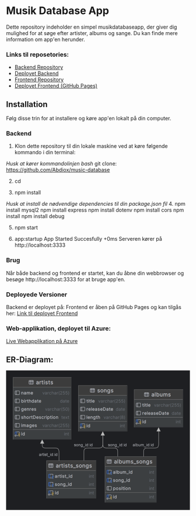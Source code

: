 # Musik Database App

Dette repository indeholder en simpel musikdatabaseapp, der giver dig mulighed for at søge efter artister, albums og sange. Du kan finde mere information om app'en herunder.

### Links til reposetories:

- [Backend Repository](https://github.com/Abdiox/music-database)
- [Deployet Backend](https://music-database.azurewebsites.net/)
- [Frontend Repository](https://github.com/emsc0001/music-database-frontend)
- [Deployet Frontend (GitHub Pages)](https://emsc0001.github.io/music-database-frontend/?fbclid=IwAR2rFZHkzk7ITrNGgjF4aWqp8s_JHQDah3KgTl9PNTfAUPk5JSUYXVGn-c8)

## Installation

Følg disse trin for at installere og køre app'en lokalt på din computer.

### Backend

1. Klon dette repository til din lokale maskine ved at køre følgende kommando i din terminal:

_Husk at kører kommandolinjen bash_
git clone: <https://github.com/Abdiox/music-database>

2. cd <music-database>

3. npm install

_Husk at install de nødvendige dependencies til din package.json fil_ 4. npm install mysql2
npm install express
npm install dotenv
npm install cors
npm install npm install debug

5. npm start

6. app:startup App Started Succesfully +0ms
   Serveren kører på http://localhost:3333

### Brug

Når både backend og frontend er startet, kan du åbne din webbrowser og besøge http://localhost:3333 for at bruge app'en.

### Deployede Versioner

Backend er deployet på:
Frontend er åben på GitHub Pages og kan tilgås her: [Link til deployet Frontend](https://emsc0001.github.io/music-database-frontend/?fbclid=IwAR2rFZHkzk7ITrNGgjF4aWqp8s_JHQDah3KgTl9PNTfAUPk5JSUYXVGn-c8)

### Web-applikation, deployet til Azure:

[Live Webapplikation på Azure](https://music-database.azurewebsites.net/)

## ER-Diagram:

![Alt text](ER-Diagram.png)
